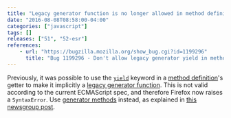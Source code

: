 ```yaml
---
title: "Legacy generator function is no longer allowed in method definitions"
date: "2016-08-08T08:58:00-04:00"
categories: ["javascript"]
tags: []
releases: ["51", "52-esr"]
references:
    - url: "https://bugzilla.mozilla.org/show_bug.cgi?id=1199296"
      title: "Bug 1199296 - Don't allow legacy generator yield in method definitions"
---
```

Previously, it was possible to use the [`yield`](https://developer.mozilla.org/docs/Web/JavaScript/Reference/Operators/yield) keyword in a [method definition](https://developer.mozilla.org/docs/Web/JavaScript/Reference/Functions/Method_definitions)'s getter to make it implicitly a [legacy generator function](https://developer.mozilla.org/docs/Web/JavaScript/Reference/Statements/Legacy_generator_function). This is not valid according to the current ECMAScript spec, and therefore Firefox now raises a `SyntaxError`. Use [generator methods](https://developer.mozilla.org/docs/Web/JavaScript/Reference/Functions/Method_definitions#Shorthand_generator_methods) instead, as explained in [this newsgroup post](https://groups.google.com/d/topic/firefox-dev/2AklfAAFQuw/discussion).
